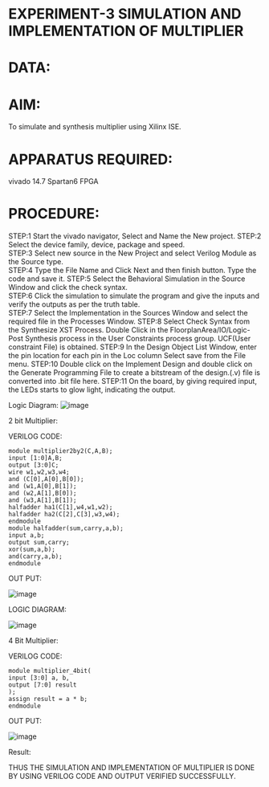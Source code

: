 # EXPERIMENT-3 SIMULATION AND IMPLEMENTATION OF MULTIPLIER
# DATA:

# AIM:

 To simulate and synthesis multiplier using Xilinx ISE.

# APPARATUS REQUIRED:

vivado 14.7
Spartan6 FPGA
  
# PROCEDURE:

STEP:1  Start  the vivado navigator, Select and Name the New project.
STEP:2  Select the device family, device, package and speed.       
STEP:3  Select new source in the New Project and select Verilog Module as the Source type.                       
STEP:4  Type the File Name and Click Next and then finish button. Type the code and save it.
STEP:5  Select the Behavioral Simulation in the Source Window and click the check syntax.                       
STEP:6  Click the simulation to simulate the program and  give the inputs and verify the outputs as per the truth table.               
STEP:7  Select the Implementation in the Sources Window and select the required file in the Processes Window.
STEP:8  Select Check Syntax from the Synthesize  XST Process. Double Click in the  FloorplanArea/IO/Logic-Post Synthesis process in the User Constraints process group. UCF(User constraint File) is obtained. 
STEP:9  In the Design Object List Window, enter the pin location for each pin in the Loc column Select save from the File menu.
STEP:10 Double click on the Implement Design and double click on the Generate Programming File to create a bitstream of the design.(.v) file is converted into .bit file here.
STEP:11  On the board, by giving required input, the LEDs starts to glow light, indicating the output.

Logic Diagram:
![image](https://github.com/navaneethans/VLSI-LAB-EXP-3/assets/6987778/7713750f-65e6-41c0-8082-5005eac4031c)

2 bit Multiplier:

VERILOG CODE:
```
module multiplier2by2(C,A,B);
input [1:0]A,B;
output [3:0]C;
wire w1,w2,w3,w4;
and (C[0],A[0],B[0]);
and (w1,A[0],B[1]);
and (w2,A[1],B[0]);
and (w3,A[1],B[1]);
halfadder ha1(C[1],w4,w1,w2);
halfadder ha2(C[2],C[3],w3,w4);
endmodule
module halfadder(sum,carry,a,b);
input a,b;
output sum,carry;
xor(sum,a,b);
and(carry,a,b);
endmodule
```

OUT PUT:

![image](https://github.com/Sandeep9347/VLSI-LAB-EXP-3/assets/160619092/ec53ffe2-1049-479e-be3a-b718e12beaab)

LOGIC DIAGRAM:

![image](https://github.com/navaneethans/VLSI-LAB-EXP-3/assets/6987778/d95215dd-8cf1-4e08-93cc-96adfdd7fbdc)


4 Bit Multiplier:

VERILOG CODE:
```
module multiplier_4bit(
input [3:0] a, b,
output [7:0] result
);
assign result = a * b;
endmodule
```

OUT PUT:

![image](https://github.com/Sandeep9347/VLSI-LAB-EXP-3/assets/160619092/8fda14e4-3715-417f-adfc-4cf8490064bb)



Result:

THUS THE SIMULATION AND IMPLEMENTATION OF MULTIPLIER IS DONE BY USING VERILOG CODE AND OUTPUT VERIFIED SUCCESSFULLY.



